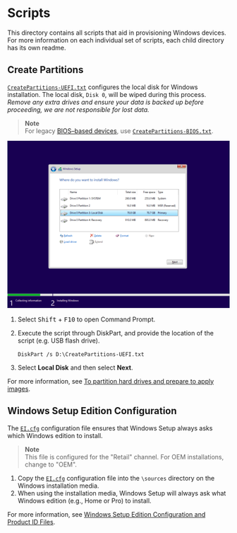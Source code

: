 # Scripts

This directory contains all scripts that aid in provisioning Windows devices.
For more information on each individual set of scripts, each child directory has its own readme.

## Create Partitions

[`CreatePartitions-UEFI.txt`](CreatePartitions-UEFI.txt) configures the local disk for Windows installation.
The local disk, `Disk 0`, will be wiped during this process.
*Remove any extra drives and ensure your data is backed up before proceeding, we are not responsible for lost data.*

> **Note**\
> For legacy [BIOS–based devices](https://docs.microsoft.com/windows-hardware/manufacture/desktop/configure-biosmbr-based-hard-drive-partitions), use [`CreatePartitions-BIOS.txt`](CreatePartitions-BIOS.txt).

![Windows Setup UEFI Partition Layout](../docs/images/windows-setup/windows-setup-install-location.webp)

1. Select <kbd>Shift</kbd> + <kbd>F10</kbd> to open Command Prompt.
1. Execute the script through DiskPart, and provide the location of the script (e.g. USB flash drive).

   ```shell
   DiskPart /s D:\CreatePartitions-UEFI.txt
   ```

1. Select **Local Disk** and then select **Next**.

For more information, see [To partition hard drives and prepare to apply images](https://docs.microsoft.com/windows-hardware/manufacture/desktop/configure-uefigpt-based-hard-drive-partitions#to-partition-hard-drives-and-prepare-to-apply-images).

## Windows Setup Edition Configuration

The [`EI.cfg`](EI.cfg) configuration file ensures that Windows Setup always asks which Windows edition to install.

> **Note**\
> This file is configured for the "Retail" channel. For OEM installations, change to "OEM".

1. Copy the [`EI.cfg`](EI.cfg) configuration file into the `\sources` directory on the Windows installation media.
1. When using the installation media, Windows Setup will always ask what Windows edition (e.g., Home or Pro) to install.

For more information, see [Windows Setup Edition Configuration and Product ID Files](https://docs.microsoft.com/windows-hardware/manufacture/desktop/windows-setup-edition-configuration-and-product-id-files--eicfg-and-pidtxt).